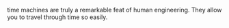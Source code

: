 time machines are truly a remarkable feat of human engineering. They allow you to travel through time so easily.
